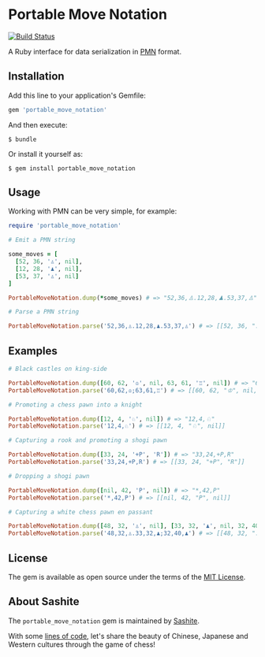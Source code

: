 # Portable Move Notation

[![Build Status](https://travis-ci.org/sashite/pmn.rb.svg?branch=master)](https://travis-ci.org/sashite/pmn.rb)

A Ruby interface for data serialization in [PMN](https://developer.sashite.com/specs/portable-move-notation) format.

## Installation

Add this line to your application's Gemfile:

```ruby
gem 'portable_move_notation'
```

And then execute:

    $ bundle

Or install it yourself as:

    $ gem install portable_move_notation

## Usage

Working with PMN can be very simple, for example:

```ruby
require 'portable_move_notation'

# Emit a PMN string

some_moves = [
  [52, 36, '♙', nil],
  [12, 28, '♟', nil],
  [53, 37, '♙', nil]
]

PortableMoveNotation.dump(*some_moves) # => "52,36,♙.12,28,♟.53,37,♙"

# Parse a PMN string

PortableMoveNotation.parse('52,36,♙.12,28,♟.53,37,♙') # => [[52, 36, "♙", nil], [12, 28, "♟", nil], [53, 37, "♙", nil]]
```

## Examples

```ruby
# Black castles on king-side

PortableMoveNotation.dump([60, 62, '♔', nil, 63, 61, '♖', nil]) # => "60,62,♔;63,61,♖"
PortableMoveNotation.parse('60,62,♔;63,61,♖') # => [[60, 62, "♔", nil, 63, 61, "♖", nil]]

# Promoting a chess pawn into a knight

PortableMoveNotation.dump([12, 4, '♘', nil]) # => "12,4,♘"
PortableMoveNotation.parse('12,4,♘') # => [[12, 4, "♘", nil]]

# Capturing a rook and promoting a shogi pawn

PortableMoveNotation.dump([33, 24, '+P', 'R']) # => "33,24,+P,R"
PortableMoveNotation.parse('33,24,+P,R') # => [[33, 24, "+P", "R"]]

# Dropping a shogi pawn

PortableMoveNotation.dump([nil, 42, 'P', nil]) # => "*,42,P"
PortableMoveNotation.parse('*,42,P') # => [[nil, 42, "P", nil]]

# Capturing a white chess pawn en passant

PortableMoveNotation.dump([48, 32, '♙', nil], [33, 32, '♟', nil, 32, 40, '♟', nil]) # => "48,32,♙.33,32,♟;32,40,♟"
PortableMoveNotation.parse('48,32,♙.33,32,♟;32,40,♟') # => [[48, 32, "♙", nil], [33, 32, "♟", nil, 32, 40, "♟", nil]]
```

## License

The gem is available as open source under the terms of the [MIT License](https://opensource.org/licenses/MIT).

## About Sashite

The `portable_move_notation` gem is maintained by [Sashite](https://sashite.com/).

With some [lines of code](https://github.com/sashite/), let's share the beauty of Chinese, Japanese and Western cultures through the game of chess!
